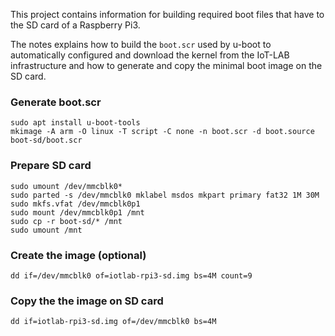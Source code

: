 This project contains information for building required boot files that have
to the SD card of a Raspberry Pi3.

The notes explains how to build the `boot.scr` used by u-boot to automatically
configured and download the kernel from the IoT-LAB infrastructure and how
to generate and copy the minimal boot image on the SD card.

### Generate boot.scr

    sudo apt install u-boot-tools
    mkimage -A arm -O linux -T script -C none -n boot.scr -d boot.source boot-sd/boot.scr

### Prepare SD card

    sudo umount /dev/mmcblk0*
    sudo parted -s /dev/mmcblk0 mklabel msdos mkpart primary fat32 1M 30M
    sudo mkfs.vfat /dev/mmcblk0p1
    sudo mount /dev/mmcblk0p1 /mnt
    sudo cp -r boot-sd/* /mnt
    sudo umount /mnt

### Create the image (optional)
    
    dd if=/dev/mmcblk0 of=iotlab-rpi3-sd.img bs=4M count=9

### Copy the the image on SD card

    dd if=iotlab-rpi3-sd.img of=/dev/mmcblk0 bs=4M

